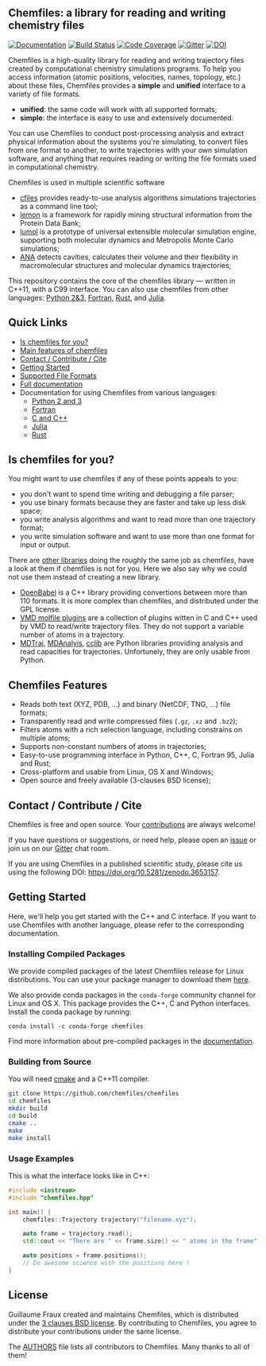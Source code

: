 ## Chemfiles: a library for reading and writing chemistry files

[![Documentation](https://img.shields.io/badge/docs-latest-brightgreen.svg)](http://chemfiles.org/chemfiles/)
[![Build Status](https://img.shields.io/travis/chemfiles/chemfiles/master.svg)](https://travis-ci.org/chemfiles/chemfiles)
[![Code Coverage](http://codecov.io/github/chemfiles/chemfiles/coverage.svg?branch=master)](http://codecov.io/github/chemfiles/chemfiles?branch=master)
[![Gitter](https://badges.gitter.im/chemfiles/chemfiles.svg)](https://gitter.im/chemfiles/chemfiles)
[![DOI](https://zenodo.org/badge/DOI/10.5281/zenodo.3653157.svg)](https://doi.org/10.5281/zenodo.3653157)

Chemfiles is a high-quality library for reading and writing trajectory files
created by computational chemistry simulations programs. To help you access
information (atomic positions, velocities, names, topology, etc.) about these
files, Chemfiles provides a **simple** and **unified** interface to a variety of
file formats.

- **unified**: the same code will work with all supported formats;
- **simple**: the interface is easy to use and extensively documented.

You can use Chemfiles to conduct post-processing analysis and extract physical
information about the systems you're simulating, to convert files from one
format to another, to write trajectories with your own simulation software, and
anything that requires reading or writing the file formats used in computational
chemistry.

Chemfiles is used in multiple scientific software
- [cfiles](https://github.com/chemfiles/cfiles) provides ready-to-use analysis
  algorithms simulations trajectories as a command line tool;
- [lemon](https://github.com/chopralab/lemon) is a framework for rapidly mining
  structural information from the Protein Data Bank;
- [lumol](https://github.com/lumol-org/lumol) is a prototype of universal
  extensible molecular simulation engine, supporting both molecular dynamics
  and Metropolis Monte Carlo simulations;
- [ANA](https://ana.run/) detects cavities, calculates their volume and their
  flexibility in macromolecular structures and molecular dynamics trajectories;

This repository contains the core of the chemfiles library — written in C++11,
with a C99 interface. You can also use chemfiles from other languages: [Python
2&3](https://github.com/chemfiles/chemfiles.py),
[Fortran](https://github.com/chemfiles/chemfiles.f03),
[Rust](https://github.com/chemfiles/chemfiles.rs), and
[Julia](https://github.com/chemfiles/chemfiles.jl).

## Quick Links

- [Is chemfiles for you?](#is-chemfiles-for-you)
- [Main features of chemfiles](#chemfiles-features)
- [Contact / Contribute / Cite](#contact-contribute-cite)
- [Getting Started](#getting-started)
- [Supported File Formats](http://chemfiles.org/chemfiles/latest/formats.html)
- [Full documentation](http://chemfiles.org/chemfiles/)
- Documentation for using Chemfiles from various languages:
    - [Python 2 and 3](http://chemfiles.org/chemfiles.py/)
    - [Fortran](http://chemfiles.org/chemfiles.f03/)
    - [C and C++](http://chemfiles.org/chemfiles/)
    - [Julia](http://chemfiles.org/Chemfiles.jl/)
    - [Rust](http://chemfiles.org/chemfiles.rs/)

## Is chemfiles for you?

You might want to use chemfiles if any of these points appeals to you:

- you don't want to spend time writing and debugging a file parser;
- you use binary formats because they are faster and take up less disk space;
- you write analysis algorithms and want to read more than one trajectory
  format;
- you write simulation software and want to use more than one format for input
  or output.

There are [other libraries](http://chemfiles.org/chemfiles/latest/others.html)
doing the roughly the same job as chemfiles, have a look at them if chemfiles is
not for you. Here we also say why we could not use them instead of creating a
new library.

- [OpenBabel](https://openbabel.org/wiki/Main_Page) is a C++ library providing
  convertions between more than 110 formats. It is more complex than chemfiles,
  and distributed under the GPL license.
- [VMD molfile plugins](http://www.ks.uiuc.edu/Research/vmd/) are a collection
  of plugins witten in C and C++ used by VMD to read/write trajectory files.
  They do not support a variable number of atoms in a trajectory.
- [MDTraj](http://mdtraj.org/latest/), [MDAnalyis](http://www.mdanalysis.org/),
  [cclib](https://cclib.github.io/) are Python libraries providing analysis and
  read capacities for trajectories. Unfortunely, they are only usable from
  Python.

## Chemfiles Features

- Reads both text (XYZ, PDB, ...) and binary (NetCDF, TNG, ...) file formats;
- Transparently read and write compressed files (`.gz`, `.xz` and `.bz2`);
- Filters atoms with a rich selection language, including constrains on
  multiple atoms;
- Supports non-constant numbers of atoms in trajectories;
- Easy-to-use programming interface in Python, C++, C, Fortran 95, Julia and
  Rust;
- Cross-platform and usable from Linux, OS X and Windows;
- Open source and freely available (3-clauses BSD license);

## Contact / Contribute / Cite

Chemfiles is free and open source. Your [contributions](Contributing.md) are
always welcome!

If you have questions or suggestions, or need help, please open an [issue] or
join us on our [Gitter] chat room.

If you are using Chemfiles in a published scientific study, please cite us using
the following DOI: https://doi.org/10.5281/zenodo.3653157.

## Getting Started

Here, we'll help you get started with the C++ and C interface. If you want to
use Chemfiles with another language, please refer to the corresponding
documentation.

### Installing Compiled Packages

We provide compiled packages of the latest Chemfiles release for Linux
distributions. You can use your package manager to download them
[here][OSB-download].

We also provide conda packages in the `conda-forge` community channel for Linux
and OS X. This package provides the C++, C and Python interfaces. Install the conda package by running:

```
conda install -c conda-forge chemfiles
```

Find more information about pre-compiled packages in the [documentation][install].

### Building from Source

You will need [cmake](http://cmake.org/) and a C++11 compiler.

```bash
git clone https://github.com/chemfiles/chemfiles
cd chemfiles
mkdir build
cd build
cmake ..
make
make install
```

### Usage Examples

This is what the interface looks like in C++:

```cpp
#include <iostream>
#include "chemfiles.hpp"

int main() {
    chemfiles::Trajectory trajectory("filename.xyz");

    auto frame = trajectory.read();
    std::cout << "There are " << frame.size() << " atoms in the frame" << std::endl;

    auto positions = frame.positions();
    // Do awesome science with the positions here !
}
```

## License

Guillaume Fraux created and maintains Chemfiles, which is distributed under the
[3 clauses BSD license](LICENSE). By contributing to Chemfiles, you agree to
distribute your contributions under the same license.

The [AUTHORS](AUTHORS) file lists all contributors to Chemfiles. Many thanks to
all of them!

[Gitter]: https://gitter.im/chemfiles/chemfiles
[issue]: https://github.com/chemfiles/chemfiles/issues/new
[install]: http://chemfiles.org/chemfiles/latest/installation.html
[OpenSuseBuild]: https://build.opensuse.org/package/show/home:Luthaf/chemfiles
[OSB-download]: https://software.opensuse.org/download.html?project=home%3ALuthaf&package=chemfiles
